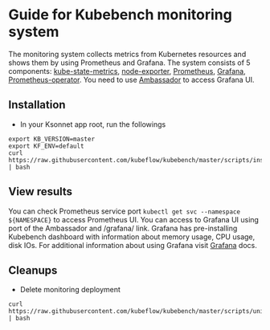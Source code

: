# Guide for Kubebench monitoring system

The monitoring system collects metrics from Kubernetes resources and shows them by using Prometheus and Grafana. The system consists of 5 components: [kube-state-metrics](https://github.com/kubernetes/kube-state-metrics), [node-exporter](https://github.com/prometheus/node_exporter), [Prometheus](https://github.com/prometheus/prometheus), [Grafana](https://github.com/grafana/grafana), [Prometheus-operator](https://github.com/coreos/prometheus-operator).
You need to use [Ambassador](https://github.com/datawire/ambassador) to access Grafana UI.

## Installation

* In your Ksonnet app root, run the followings

```
export KB_VERSION=master
export KF_ENV=default
curl https://raw.githubusercontent.com/kubeflow/kubebench/master/scripts/install_monitoring.sh | bash
```

## View results 

You can check Prometheus service port ```kubectl get svc --namespace ${NAMESPACE}``` to access Prometheus UI.
You can access to Grafana UI using port of the Ambassador and /grafana/ link.
Grafana has pre-installing Kubebench dashboard with information about memory usage, CPU usage, disk IOs. For additional information about using Grafana visit [Grafana](http://docs.grafana.org/) docs.

## Cleanups
* Delete monitoring deployment

```
curl https://raw.githubusercontent.com/kubeflow/kubebench/master/scripts/unistall_monitoring.sh | bash
```
